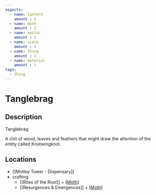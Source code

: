 ```yaml
---
aspects: 
  - name: lantern
    amount : 1
  - name: moth
    amount : 2
  - name: nectar
    amount : 1
  - name: scale
    amount : 1
  - name: thing
    amount : 1
  - name: material
    amount : 1
tags:
  - thing
---
```


# Tanglebrag

## Description
Tanglebrag

A clot of wood, leaves and feathers that might draw the attention of the entity called Knotwingknot.
## Locations
- [[Motley Tower - Dispensary]]
- crafting
	- [[Rites of the Root]] + [[Moth]](5)
	- [[Resurgences & Emergences]] + [[Moth]](5)